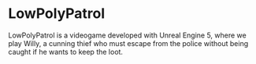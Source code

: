 # LowPolyPatrol
 LowPolyPatrol is a videogame developed with Unreal Engine 5, where we play Willy, a cunning thief who must escape from the police without being caught if he wants to keep the loot.

